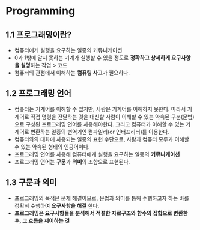 # Programming
## 1.1 프로그래밍이란?

* 컴퓨터에게 실행을 요구하는 일종의 커뮤니케이션
* 0과 1밖에 알지 못하는 기계가 실행할 수 있을 정도로 **정확하고 상세하게 요구사항을 설명**하는 작업 > 코드
* 컴퓨터의 관점에서 이해하는 **컴퓨팅 사고**가 필요하다.


## 1.2 프로그래밍 언어
* 컴퓨터는 기계어를 이해할 수 있지만, 사람은 기계어를 이해하지 못한다. 따라서 기계어로 직접 명령을 전달하는 것을 대신할 사람이 이해할 수 있는 약속된 구분(문법)으로 구성된 프로그래밍 언어를 사용해야한다. 그리고 컴퓨터가 이해할 수 있는 기계어로 변환하는 일종의 변역기인 컴파일러(or 인터프리터)를 이용한다.
* 컴퓨터와의 대화에 사용되는 일종의 표현 수단으로, 사람과 컴퓨터 모두가 이해할 수 있는 약속된 형태의 인공어이다.
* 프로그래밍 언어를 사용해 컴퓨터에게 실행을 요구하는 일종의 **커뮤니케이션**
* 프로그래밍 언어는 **구문**과 **의미**의 조합으로 표현된다.


## 1.3 구문과 의미
* 프로그래밍의 목적은 문제 해결이므로, 문법과 의미를 통해 수행하고자 하는 바를 정확히 수행하여 **요구사항을 해결** 한다.
* **프로그래밍은 요구사항들을 분석해서 적절한 자료구조와 함수의 집합으로 변환한 후, 그 흐름을 제어하는 것**
